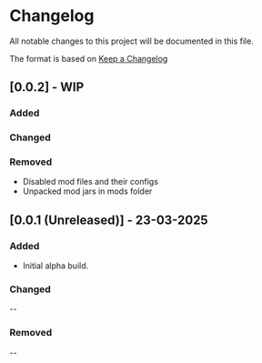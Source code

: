 # Changelog

All notable changes to this project will be documented in this file.

The format is based on [Keep a Changelog](https://keepachangelog.com/en/1.1.0/)

## [0.0.2] - WIP

### Added

### Changed

### Removed
- Disabled mod files and their configs
- Unpacked mod jars in mods folder

## [0.0.1 (Unreleased)] - 23-03-2025

### Added
- Initial alpha build.

### Changed
--

### Removed
--